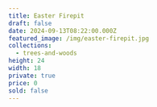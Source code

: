 ```yaml
---
title: Easter Firepit
draft: false
date: 2024-09-13T08:22:00.000Z
featured_image: /img/easter-firepit.jpg
collections:
  - trees-and-woods
height: 24
width: 18
private: true
price: 0
sold: false
---
```

